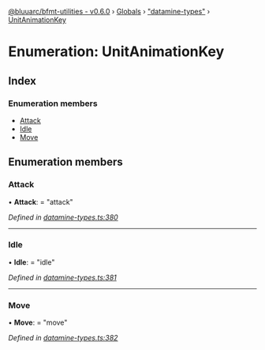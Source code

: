 [@bluuarc/bfmt-utilities - v0.6.0](../README.md) › [Globals](../globals.md) › ["datamine-types"](../modules/_datamine_types_.md) › [UnitAnimationKey](_datamine_types_.unitanimationkey.md)

# Enumeration: UnitAnimationKey

## Index

### Enumeration members

* [Attack](_datamine_types_.unitanimationkey.md#attack)
* [Idle](_datamine_types_.unitanimationkey.md#idle)
* [Move](_datamine_types_.unitanimationkey.md#move)

## Enumeration members

###  Attack

• **Attack**: = "attack"

*Defined in [datamine-types.ts:380](https://github.com/BluuArc/bfmt-utilities/blob/master/src/datamine-types.ts#L380)*

___

###  Idle

• **Idle**: = "idle"

*Defined in [datamine-types.ts:381](https://github.com/BluuArc/bfmt-utilities/blob/master/src/datamine-types.ts#L381)*

___

###  Move

• **Move**: = "move"

*Defined in [datamine-types.ts:382](https://github.com/BluuArc/bfmt-utilities/blob/master/src/datamine-types.ts#L382)*
